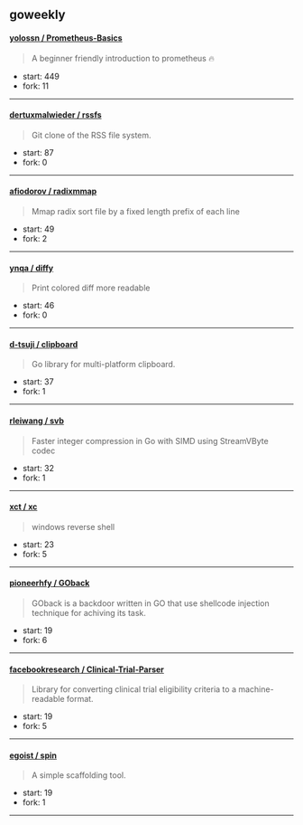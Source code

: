 ## goweekly

#### [yolossn / Prometheus-Basics](https://github.com/yolossn/Prometheus-Basics)

> A beginner friendly introduction to prometheus 🔥

+ start: 449
+ fork: 11

----


#### [dertuxmalwieder / rssfs](https://github.com/dertuxmalwieder/rssfs)

> Git clone of the RSS file system.

+ start: 87
+ fork: 0

----


#### [afiodorov / radixmmap](https://github.com/afiodorov/radixmmap)

> Mmap radix sort file by a fixed length prefix of each line

+ start: 49
+ fork: 2

----


#### [ynqa / diffy](https://github.com/ynqa/diffy)

> Print colored diff more readable

+ start: 46
+ fork: 0

----


#### [d-tsuji / clipboard](https://github.com/d-tsuji/clipboard)

> Go library for multi-platform clipboard.

+ start: 37
+ fork: 1

----


#### [rleiwang / svb](https://github.com/rleiwang/svb)

> Faster integer compression in Go with SIMD using StreamVByte codec

+ start: 32
+ fork: 1

----


#### [xct / xc](https://github.com/xct/xc)

> windows reverse shell

+ start: 23
+ fork: 5

----


#### [pioneerhfy / GOback](https://github.com/pioneerhfy/GOback)

> GOback is a backdoor written in GO that use shellcode injection technique for achiving its task.

+ start: 19
+ fork: 6

----


#### [facebookresearch / Clinical-Trial-Parser](https://github.com/facebookresearch/Clinical-Trial-Parser)

> Library for converting clinical trial eligibility criteria to a machine-readable format.

+ start: 19
+ fork: 5

----


#### [egoist / spin](https://github.com/egoist/spin)

> A simple scaffolding tool.

+ start: 19
+ fork: 1

----

